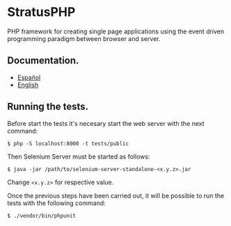 
# StratusPHP

PHP framework for creating single page applications using the event driven programming paradigm between browser and server.

## Documentation.

- [Español](https://thenlabs.org/es/doc/stratus-php/master/index.html)
- [English](https://thenlabs.org/en/doc/stratus-php/master/index.html)

## Running the tests.

Before start the tests it's necesary start the web server with the next command:

    $ php -S localhost:8000 -t tests/public

Then Selenium Server must be started as follows:

    $ java -jar /path/to/selenium-server-standalone-<x.y.z>.jar

Change `<x.y.z>` for respective value.

Once the previous steps have been carried out, it will be possible to run the tests with the following command:

    $ ./vendor/bin/phpunit

